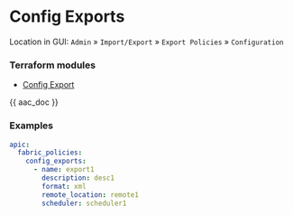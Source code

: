 # Config Exports

Location in GUI:
`Admin` » `Import/Export` » `Export Policies` » `Configuration`

### Terraform modules

* [Config Export](https://registry.terraform.io/modules/netascode/config-export/aci/latest)

{{ aac_doc }}

### Examples

```yaml
apic:
  fabric_policies:
    config_exports:
      - name: export1
        description: desc1
        format: xml
        remote_location: remote1
        scheduler: scheduler1
```
